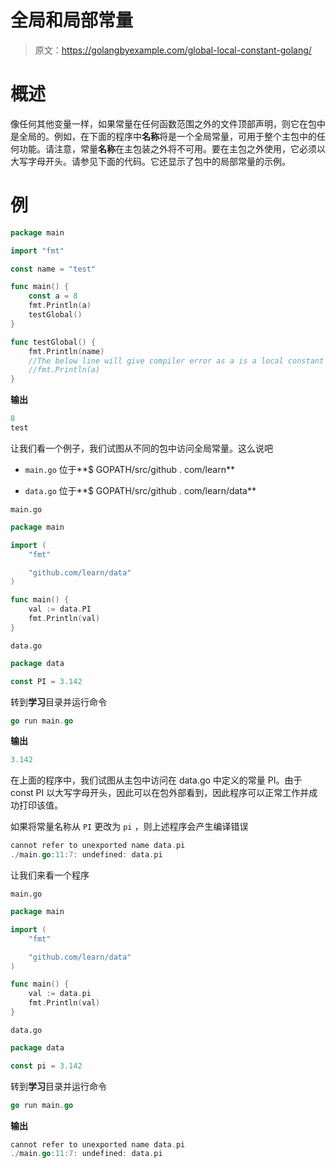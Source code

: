 # 全局和局部常量

> 原文：<https://golangbyexample.com/global-local-constant-golang/>

# **概述**

像任何其他变量一样，如果常量在任何函数范围之外的文件顶部声明，则它在包中是全局的。例如，在下面的程序中**名称**将是一个全局常量，可用于整个主包中的任何功能。请注意，常量**名称**在主包装之外将不可用。要在主包之外使用，它必须以大写字母开头。请参见下面的代码。它还显示了包中的局部常量的示例。

# **例**

```go
package main

import "fmt"

const name = "test"

func main() {
    const a = 8
    fmt.Println(a)
    testGlobal()
}

func testGlobal() {
    fmt.Println(name)
    //The below line will give compiler error as a is a local constant
    //fmt.Println(a)
}
```

**输出**

```go
8
test
```

让我们看一个例子，我们试图从不同的包中访问全局常量。这么说吧

*   `main.go` 位于**$ GOPATH/src/github . com/learn**

*   `data.go` 位于**$ GOPATH/src/github . com/learn/data**

`main.go`

```go
package main

import (
	"fmt"

	"github.com/learn/data"
)

func main() {
	val := data.PI
	fmt.Println(val)
}
```

`data.go`

```go
package data

const PI = 3.142
```

转到**学习**目录并运行命令

```go
go run main.go
```

**输出**

```go
3.142
```

在上面的程序中，我们试图从主包中访问在 data.go 中定义的常量 PI。由于 const PI 以大写字母开头，因此可以在包外部看到，因此程序可以正常工作并成功打印该值。

如果将常量名称从 `PI` 更改为 `pi` ，则上述程序会产生编译错误

```go
cannot refer to unexported name data.pi
./main.go:11:7: undefined: data.pi
```

让我们来看一个程序

`main.go`

```go
package main

import (
	"fmt"

	"github.com/learn/data"
)

func main() {
	val := data.pi
	fmt.Println(val)
}
```

`data.go`

```go
package data

const pi = 3.142
```

转到**学习**目录并运行命令

```go
go run main.go
```

**输出**

```go
cannot refer to unexported name data.pi
./main.go:11:7: undefined: data.pi
```